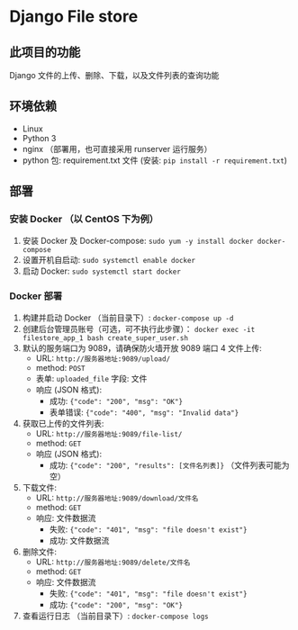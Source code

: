 # Django File store

## 此项目的功能

Django 文件的上传、删除、下载，以及文件列表的查询功能


## 环境依赖

- Linux 
- Python 3
- nginx （部署用，也可直接采用 runserver 运行服务）
- python 包: requirement.txt 文件 (安装: `pip install -r requirement.txt`)
 
## 部署

### 安装 Docker （以 CentOS 下为例）

1. 安装 Docker 及 Docker-compose: `sudo yum -y install docker docker-compose`
2. 设置开机自启动: `sudo systemctl enable docker`
2. 启动 Docker: `sudo systemctl start docker`

### Docker 部署

1. 构建并启动 Docker （当前目录下）: `docker-compose up -d`
2. 创建后台管理员账号（可选，可不执行此步骤）： `docker exec -it filestore_app_1 bash create_super_user.sh`
3. 默认的服务端口为 9089，请确保防火墙开放 9089 端口
4 文件上传: 
    - URL: `http://服务器地址:9089/upload/`
    - method: `POST`
    - 表单: `uploaded_file` 字段: 文件
    - 响应 (JSON 格式):
        - 成功: `{"code": "200", "msg": "OK"}`
        - 表单错误: `{"code": "400", "msg": "Invalid data"}`
5. 获取已上传的文件列表:
    - URL: `http://服务器地址:9089/file-list/`
    - method: `GET`
    - 响应 (JSON 格式):
        - 成功: `{"code": "200", "results": [文件名列表]}` （文件列表可能为空）
6. 下载文件:
    - URL: `http://服务器地址:9089/download/文件名`
    - method: `GET`
    - 响应: 文件数据流
        - 失败: `{"code": "401", "msg": "file doesn't exist"}` 
        - 成功: 文件数据流
7. 删除文件:
    - URL: `http://服务器地址:9089/delete/文件名`
    - method: `GET`
    - 响应: 文件数据流
        - 失败: `{"code": "401", "msg": "file doesn't exist"}` 
        - 成功: `{"code": "200", "msg": "OK"}`
8. 查看运行日志 （当前目录下）: `docker-compose logs`
